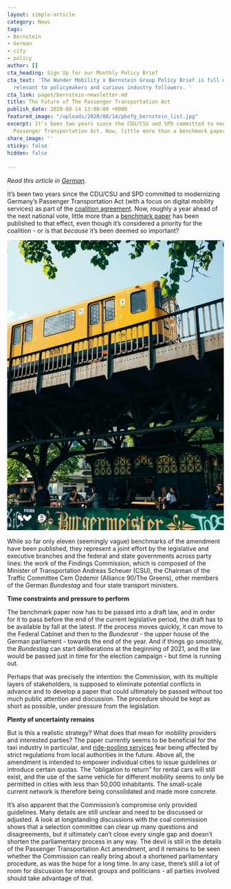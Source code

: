 ```yaml
---
layout: simple-article
category: News
tags:
- Bernstein
- German
- city
- policy
author: []
cta_heading: Sign Up for our Monthly Policy Brief
cta_text: 'The Wunder Mobility x Bernstein Group Policy Brief is full of articles
  relevant to policymakers and curious industry followers. '
cta_link: pages/bernstein-newsletter.md
title: The Future of The Passenger Transportation Act
publish_date: 2020-08-14 13:00:00 +0000
featured_image: "/uploads/2020/08/14/pbefg_bernstein_list.jpg"
excerpt: It’s been two years since the CDU/CSU and SPD committed to modernizing Germany’s
  Passenger Transportation Act. Now, little more than a benchmark paper has been published.
share_image: ''
sticky: false
hidden: false

---
```

_Read this article in_ [_German_](https://www.wundermobility.com/blog/das-personenbeforderungsgesetz)_._

It’s been two years since the CDU/CSU and SPD committed to modernizing Germany’s Passenger Transportation Act (with a focus on digital mobility services) as part of the [coalition agreement](https://www.bundesregierung.de/resource/blob/656734/847984/5b8bc23590d4cb2892b31c987ad672b7/2018-03-14-koalitionsvertrag-data.pdf?download=1). Now, roughly a year ahead of the next national vote, little more than a [benchmark paper](https://www.roedl.de/de-de/de/medien/publikationen/newsletter/kompass-mobilitaet/documents/200619_eckpunktepapier%20pbefg-novelle%20fiko.pdf) has been published to that effect, even though it’s considered a priority for the coalition - or is that _because_ it’s been deemed so important?

![](/uploads/2020/08/14/pbefg_bernstein_body.jpeg)

While so far only eleven (seemingly vague) benchmarks of the amendment have been published, they represent a joint effort by the legislative and executive branches and the federal and state governments across party lines: the work of the Findings Commission, which is composed of the Minister of Transportation Andreas Scheuer (CSU), the Chairman of the Traffic Committee Cem Özdemir (Alliance 90/The Greens), other members of the German _Bundestag_ and four state transport ministers.

**Time constraints and pressure to perform**

The benchmark paper now has to be passed into a draft law, and in order for it to pass before the end of the current legislative period, the draft has to be available by fall at the latest. If the process moves quickly, it can move to the Federal Cabinet and then to the _Bundesrat_ - the upper house of the German parliament - towards the end of the year. And if things go smoothly, the _Bundestag_ can start deliberations at the beginning of 2021, and the law would be passed just in time for the election campaign - but time is running out.

Perhaps that was precisely the intention: the Commission, with its multiple layers of stakeholders, is supposed to eliminate potential conflicts in advance and to develop a paper that could ultimately be passed without too much public attention and discussion. The procedure should be kept as short as possible, under pressure from the legislation.

**Plenty of uncertainty remains**

But is this a realistic strategy? What does that mean for mobility providers and interested parties? The paper currently seems to be beneficial for the taxi industry in particular, and [ride-pooling services](https://www.handelsblatt.com/unternehmen/handel-konsumgueter/mobilitaet-mietwagenbranche-kritisiert-novelle-des-personenbefoerderungsgesetz/25900614.html?ticket=ST-3810297-sblzQgmvNdj1mGERdG1S-ap6) fear being affected by strict regulations from local authorities in the future. Above all, the amendment is intended to empower individual cities to issue guidelines or introduce certain quotas. The “obligation to return” for rental cars will still exist, and the use of the same vehicle for different mobility seems to only be permitted in cities with less than 50,000 inhabitants. The small-scale current network is therefore being consolidated and made more concrete.

It’s also apparent that the Commission’s compromise only provided guidelines. Many details are still unclear and need to be discussed or adjusted. A look at longstanding discussions with the coal commission shows that a selection committee can clear up many questions and disagreements, but it ultimately can’t close every single gap and doesn’t shorten the parliamentary process in any way. The devil is still in the details of the Passenger Transportation Act amendment, and it remains to be seen whether the Commission can really bring about a shortened parliamentary procedure, as was the hope for a long time. In any case, there’s still a lot of room for discussion for interest groups and politicians - all parties involved should take advantage of that.